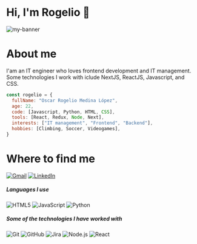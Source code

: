 # Hi, I'm Rogelio 👋
![my-banner](https://user-images.githubusercontent.com/78835316/135918539-edcde123-f6af-4023-9842-4f41716eda17.png)

# About me
I'am an IT engineer who loves frontend development and IT management. Some technologies I work with iclude NextJS, ReactJS, Javascript, and CSS.
```js
const rogelio = {
  fullName: "Oscar Rogelio Medina López",
  age: 22,
  code: [Javascript, Python, HTML, CSS],
  tools: [React, Redux, Node, Next],
  interests: ["IT management", "Frontend", "Backend"],
  hobbies: [Climbing, Soccer, Videogames],
}
```
# Where to find me
[![Gmail](https://img.shields.io/badge/-GMAIL-D14836?style=for-the-badge&logo=gmail&logoColor=white)](mailto:rogelio.medina.cs@gmail.com)
[![LinkedIn](https://img.shields.io/badge/-LINKEDIN-0077B5?style=for-the-badge&logo=linkedin&logoColor=white)](https://www.linkedin.com/in/oscar-rogelio-medina-lopez-orml/)

##### Languages I use
![HTML5](https://img.shields.io/badge/-HTML5-000000?style=flat&logo=html5)
![JavaScript](https://img.shields.io/badge/-JavaScript-000000?style=flat&logo=javascript)
![Python](https://img.shields.io/badge/-Python-000000?style=flat&logo=python)

##### Some of the technologies I have worked with
![Git](https://img.shields.io/badge/-Git-222222?style=flat&logo=git&logoColor=F05032)
![GitHub](https://img.shields.io/badge/-GitHub-222222?style=flat&logo=github&logoColor=181717)
![Jira](https://img.shields.io/badge/-Jira-222222?style=flat&logo=jira-software&logoColor=white&logoColor=0052CC)
![Node.js](https://img.shields.io/badge/-Node.js-222222?style=flat&logo=node.js&logoColor=339933)
![React](https://img.shields.io/badge/-React-222222?style=flat&logo=React&logoColor=61DAFB)

<!--
**RogeCS/RogeCS** is a ✨ _special_ ✨ repository because its `README.md` (this file) appears on your GitHub profile.

Here are some ideas to get you started:

- 🔭 I’m currently working on ...
- 🌱 I’m currently learning ...
- 👯 I’m looking to collaborate on ...
- 🤔 I’m looking for help with ...
- 💬 Ask me about ...
- 📫 How to reach me: ...
- 😄 Pronouns: ...
- ⚡ Fun fact: ...
-->
